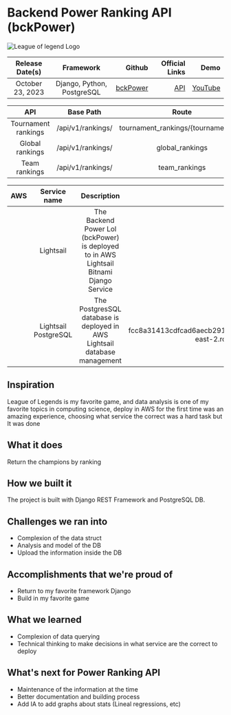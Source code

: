 # Backend Power Ranking API (bckPower) 

![League of legend Logo](https://oyster.ignimgs.com/mediawiki/apis.ign.com/league-of-legends/8/86/League_of_legends_logo_transparent.png?width=640)

| Release Date(s) | Framework | Github | Official Links | Demo |
| :-----------------: | :-----------:| -----:| -----------------:| -------:|
| October 23, 2023   | Django, Python, PostgreSQL | [bckPower](https://github.com/yonathanavila/bckPower) | [API](http://3.17.97.72:3301/api/v1/) | [YouTube](http://youtube.com) |

|    **API**      | Base Path | Route | Search Param | Example |
| :----------: | :--------:| :----:| :-----------:| :-----: |
| Tournament rankings | /api/v1/rankings/ | tournament_rankings/{tournament_id}/ | stage _string_ | [example 1](http://3.17.97.72:3301/api/v1/ranking/tournament_rankings/108998961191900167?stage=Groups) |
| Global rankings | /api/v1/rankings/ | global_rankings | number_of_teams _number_ | [example 2](http://3.17.97.72:3301/api/v1/ranking/global_rankings?number_of_teams=20) |
| Team rankings | /api/v1/rankings/ | team_rankings | team_ids _array_ | [example 3](http://3.17.97.72:3301/api/v1/ranking/team_rankings?team_ids=[98767991853197861,98767991926151025,98767991853197861]) |


|**AWS**|**Service name**|**Description**|**Endpoint**|
|:-----:|:--------------:|:-------------:|:----------:|
||Lightsail|The Backend Power Lol (bckPower) is deployed to in AWS Lightsail Bitnami Django Service|[URL](http://3.17.97.72)||
||Lightsail PostgreSQL|The PostgresSQL database is deployed in AWS Lightsail database management|ls-fcc8a31413cdfcad6aecb291ce3443af29d3deaa.cktpqzyjhu2w.us-east-2.rds.amazonaws.com|
## Inspiration

League of Legends is my favorite game, and data analysis is one of my favorite topics in computing science,  deploy in AWS for the first time was an amazing experience, choosing what service the correct was a hard task but It was done

## What it does

Return the champions by ranking 

## How we built it

The project is built with Django REST Framework and PostgreSQL DB.

## Challenges we ran into

- Complexion of the data struct
- Analysis and model of the DB
- Upload the information inside the DB

## Accomplishments that we're proud of

- Return to my favorite framework Django 
- Build in my favorite game

## What we learned

- Complexion of data querying
- Technical thinking to make decisions in what service are the correct to deploy

## What's next for Power Ranking API

- Maintenance of the information at the time
- Better documentation and building process
- Add IA to add graphs about stats (Lineal regressions, etc)
